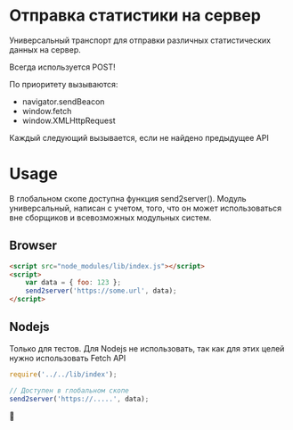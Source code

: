 # Отправка статистики на сервер

Универсальный транспорт для отправки различных статистических данных на сервер.

Всегда используется POST!

По приоритету вызываются:
- navigator.sendBeacon
- window.fetch
- window.XMLHttpRequest

Каждый следующий вызывается, если не найдено предыдущее API

# Usage
В глобальном скопе доступна функция send2server(). Модуль универсальный, написан с учетом, того, что он может использоваться
вне сборщиков и всевозможных модульных систем.

## Browser

```html
<script src="node_modules/lib/index.js"></script>
<script>
    var data = { foo: 123 };
    send2server('https://some.url', data);
</script>
```

## Nodejs
Только для тестов. Для Nodejs не использовать, так как для этих целей нужно использовать Fetch API

```js
require('../../lib/index');

// Доступен в глобальном скопе
send2server('https://.....', data);
```

💂
